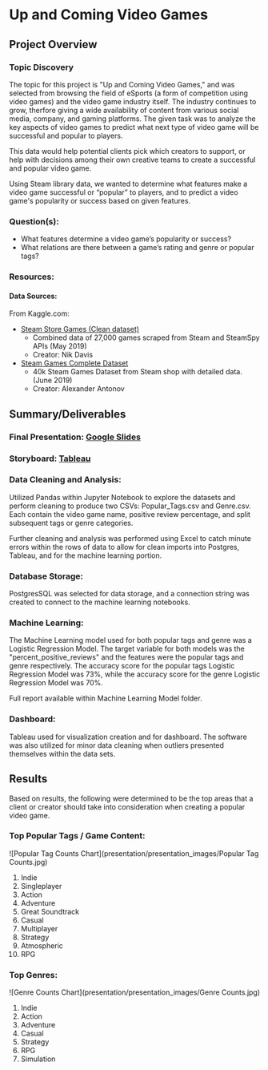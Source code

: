 # Up and Coming Video Games

## Project Overview 

### Topic Discovery 
The topic for this project is "Up and Coming Video Games," and was selected from browsing the field of eSports (a form of competition using video games) and the video game industry itself. The industry continues to grow, therfore giving a wide availability of content from various social media, company, and gaming platforms. The given task was to analyze the key aspects of video games to predict what next type of video game will be successful and popular to players. 

This data would help potential clients pick which creators to support, or help with decisions among their own creative teams to create a successful and popular video game. 

Using Steam library data, we wanted to determine what features make a video game successful or “popular” to players, and to predict a video game's popularity or success based on given features.

### Question(s): 
* What features determine a video game’s popularity or success? 
* What relations are there between a game’s rating and genre or popular tags? 

### Resources: 

#### Data Sources:
From Kaggle.com: 
* [Steam Store Games (Clean dataset)](https://www.kaggle.com/nikdavis/steam-store-games)
    * Combined data of 27,000 games scraped from Steam and SteamSpy APIs (May 2019)
    * Creator: Nik Davis 
* [Steam Games Complete Dataset](https://www.kaggle.com/trolukovich/steam-games-complete-dataset)
    * 40k Steam Games Dataset from Steam shop with detailed data. (June 2019)
    * Creator: Alexander Antonov 

## Summary/Deliverables 

### Final Presentation: [Google Slides](https://docs.google.com/presentation/d/1BftnMm7_0hzENDXpyaWT1JZWwxeSu5iBG8XQtGRbP2U/edit?usp=sharing)


### Storyboard: [Tableau](https://public.tableau.com/profile/eva.fuentes.lopez#!/vizhome/UCB_Storyboard_Dashboard/UpandComingVideoGames?publish=yes)
              

### Data Cleaning and Analysis: 
Utilized Pandas within Jupyter Notebook to explore the datasets and perform cleaning to produce two CSVs: Popular_Tags.csv and Genre.csv. Each contain the video game name, positive review percentage, and split subsequent tags or genre categories. 

Further cleaning and analysis was performed using Excel to catch minute errors within the rows of data to allow for clean imports into Postgres, Tableau, and for the machine learning portion. 

### Database Storage: 
PostgresSQL was selected for data storage, and a connection string was created to connect to the machine learning notebooks. 

### Machine Learning: 
The Machine Learning model used for both popular tags and genre was a Logistic Regression Model. The target variable for both models was the "percent_positive_reviews" and the features were the popular tags and genre respectively. The accuracy score for the popular tags Logistic Regression Model was 73%, while the accuracy score for the genre Logistic Regression Model was 70%.

Full report available within Machine Learning Model folder. 

### Dashboard: 

Tableau used for visualization creation and for dashboard. The software was also utilized for minor data cleaning when outliers presented themselves within the data sets. 

## Results
Based on results, the following were determined to be the top areas that a client or creator should take into consideration when creating a popular video game. 

### Top Popular Tags / Game Content:

![Popular Tag Counts Chart](presentation/presentation_images/Popular Tag Counts.jpg)

1. Indie
2. Singleplayer
3. Action
4. Adventure
5. Great Soundtrack
6. Casual
7. Multiplayer
8. Strategy
9. Atmospheric
10. RPG

### Top Genres:

![Genre Counts Chart](presentation/presentation_images/Genre Counts.jpg)

1. Indie
2. Action
3. Adventure
4. Casual
5. Strategy
6. RPG
7. Simulation
